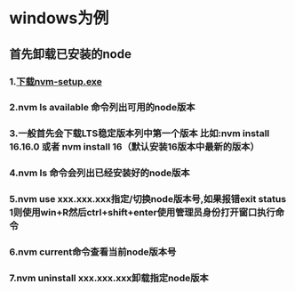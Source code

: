 # windows为例
## 首先卸载已安装的node
### 1.[下载nvm-setup.exe](https://github.com/coreybutler/nvm-windows/releases/tag/1.1.9)
### 2.nvm ls available 命令列出可用的node版本
### 3.一般首先会下载LTS稳定版本列中第一个版本 比如:nvm install 16.16.0 或者 nvm install 16（默认安装16版本中最新的版本）
### 4.nvm ls 命令会列出已经安装好的node版本
### 5.nvm use xxx.xxx.xxx指定/切换node版本号,如果报错exit status 1则使用win+R然后ctrl+shift+enter使用管理员身份打开窗口执行命令
### 6.nvm current命令查看当前node版本号
### 7.nvm uninstall xxx.xxx.xxx卸载指定node版本
